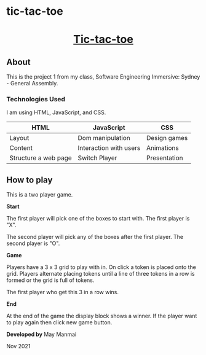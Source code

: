 # tic-tac-toe

<h1 align="center"> <a href="https://may-manmai.github.io/tic-tac-toe/">Tic-tac-toe</a> </h1>

## About

This is the project 1 from my class, Software Engineering Immersive: Sydney - General Assembly.

### Technologies Used

I am using HTML, JavaScript, and CSS.

| HTML                 | JavaScript             | CSS          |
| -------------------- | ---------------------- | ------------ |
| Layout               | Dom manipulation       | Design games |
| Content              | Interaction with users | Animations   |
| Structure a web page | Switch Player          | Presentation |

## How to play

This is a two player game.

**Start**

The first player will pick one of the boxes to start with. The first player is "X".

The second player will pick any of the boxes after the first player. The second player is "O".

**Game**

Players have a 3 x 3 grid to play with in. On click a token is placed onto the grid. Players alternate placing tokens until a line of three tokens in a row is formed or the grid is full of tokens.

The first player who get this 3 in a row wins.

**End**

At the end of the game the display block shows a winner. If the player want to play again then click new game button.

**Developed by** May Manmai

Nov 2021
